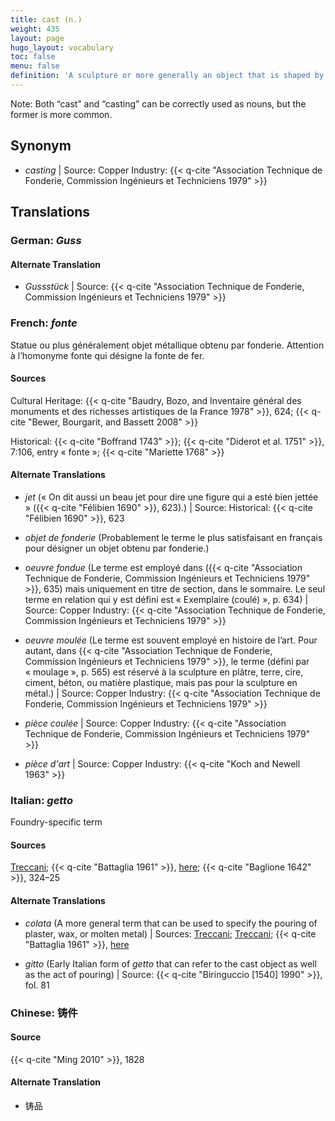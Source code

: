 ```yaml
---
title: cast (n.)
weight: 435
layout: page
hugo_layout: vocabulary
toc: false
menu: false
definition: 'A sculpture or more generally an object that is shaped by pouring a molten material or a slurry into a mold in which it will solidify. Plaster of paris, metal, and wax are among the cast-forming sculptural materials routinely involved in bronze production. The term may also refer to the amount of homogenous molten metal resulting from a single pour.'
---
```


<div class="backmatter">

Note: Both “cast” and “casting” can be correctly used as nouns, but the former is more common.

</div>

## Synonym

- *casting* | Source: Copper Industry: {{< q-cite "Association Technique de Fonderie, Commission Ingénieurs et Techniciens 1979" >}}

## Translations

<div class="accordion">

### **German**: *Guss*

#### Alternate Translation

- *Gussstück* | Source: {{< q-cite "Association Technique de Fonderie, Commission Ingénieurs et Techniciens 1979" >}}

### **French**: *fonte*

Statue ou plus généralement objet métallique obtenu par fonderie. Attention à l’homonyme fonte qui désigne la fonte de fer.

#### Sources

Cultural Heritage: {{< q-cite "Baudry, Bozo, and Inventaire général des monuments et des richesses artistiques de la France 1978" >}}, 624; {{< q-cite "Bewer, Bourgarit, and Bassett 2008" >}}

Historical: {{< q-cite "Boffrand 1743" >}}; {{< q-cite "Diderot et al. 1751" >}}, 7:106, entry « fonte »; {{< q-cite "Mariette 1768" >}}

#### Alternate Translations

- *jet* (« On dit aussi un beau jet pour dire une figure qui a esté bien jettée » ({{< q-cite "Félibien 1690" >}}, 623).) |
Source: Historical: {{< q-cite "Félibien 1690" >}}, 623

- *objet de fonderie* (Probablement le terme le plus satisfaisant en français pour désigner un objet obtenu par fonderie.)

- *oeuvre fondue* (Le terme est employé dans ({{< q-cite "Association Technique de Fonderie, Commission Ingénieurs et Techniciens 1979" >}}, 635) mais uniquement en titre de section, dans le sommaire. Le seul terme en relation qui y est défini est « Exemplaire (coulé) », p. 634) | Source: Copper Industry: {{< q-cite "Association Technique de Fonderie, Commission Ingénieurs et Techniciens 1979" >}}

- *oeuvre moulée* (Le terme est souvent employé en histoire de l’art. Pour autant, dans {{< q-cite "Association Technique de Fonderie, Commission Ingénieurs et Techniciens 1979" >}}, le terme (défini par « moulage », p. 565) est réservé à la sculpture en plâtre, terre, cire, ciment, béton, ou matière plastique, mais pas pour la sculpture en métal.) | Source: Copper Industry: {{< q-cite "Association Technique de Fonderie, Commission Ingénieurs et Techniciens 1979" >}}

- *pièce coulée* | Source: Copper Industry: {{< q-cite "Association Technique de Fonderie, Commission Ingénieurs et Techniciens 1979" >}}

- *pièce d'art* | Source: Copper Industry: {{< q-cite "Koch and Newell 1963" >}}

### **Italian**: *getto*

Foundry-specific term

#### Sources

[Treccani](http://www.treccani.it/vocabolario/getto/); {{< q-cite "Battaglia 1961" >}}, [here](http://www.gdli.it/pdf_viewer/Scripts/pdf.js/web/viewer.asp?file=/PDF/GDLI06/GDLI_06_ocr_730.pdf&parola=Getto); {{< q-cite "Baglione 1642" >}}, 324–25  

#### Alternate Translations

- *colata* (A more general term that can be used to specify the pouring of plaster, wax, or molten metal) | Sources: [Treccani](https://www.treccani.it/enciclopedia/colata/); [Treccani](https://www.treccani.it/enciclopedia/fusione_%28Enciclopedia-Italiana%29); {{< q-cite "Battaglia 1961" >}}, [here](http://www.gdli.it/pdf_viewer/Scripts/pdf.js/web/viewer.asp?file=/PDF/GDLI03/GDLI_03_ocr_279.pdf&parola=Colata)

- *gitto* (Early Italian form of *getto* that can refer to the cast object as well as the act of pouring) | Source: {{< q-cite "Biringuccio [1540] 1990" >}}, fol. 81

### **Chinese**: 铸件

#### Source

{{< q-cite "Ming 2010" >}}, 1828

#### Alternate Translation

- 铸品  

</div>
